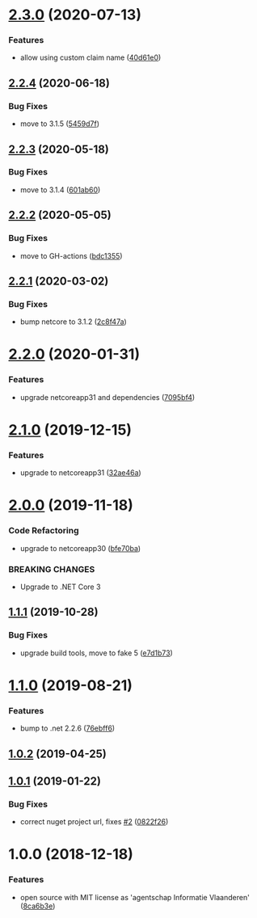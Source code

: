 # [2.3.0](https://github.com/informatievlaanderen/correlationid-middleware/compare/v2.2.4...v2.3.0) (2020-07-13)


### Features

* allow using custom claim name ([40d61e0](https://github.com/informatievlaanderen/correlationid-middleware/commit/40d61e009dc819d5320bd60d540b324500173371))

## [2.2.4](https://github.com/informatievlaanderen/correlationid-middleware/compare/v2.2.3...v2.2.4) (2020-06-18)


### Bug Fixes

* move to 3.1.5 ([5459d7f](https://github.com/informatievlaanderen/correlationid-middleware/commit/5459d7f36d7c8111e0ce520ca0bb852b55000fef))

## [2.2.3](https://github.com/informatievlaanderen/correlationid-middleware/compare/v2.2.2...v2.2.3) (2020-05-18)


### Bug Fixes

* move to 3.1.4 ([601ab60](https://github.com/informatievlaanderen/correlationid-middleware/commit/601ab605b1f6ac08da2ffd473a4a7ebf2324bedd))

## [2.2.2](https://github.com/informatievlaanderen/correlationid-middleware/compare/v2.2.1...v2.2.2) (2020-05-05)


### Bug Fixes

* move to GH-actions ([bdc1355](https://github.com/informatievlaanderen/correlationid-middleware/commit/bdc1355e51539cb84f6084a6a98b7adf5ec5882e))

## [2.2.1](https://github.com/informatievlaanderen/correlationid-middleware/compare/v2.2.0...v2.2.1) (2020-03-02)


### Bug Fixes

* bump netcore to 3.1.2 ([2c8f47a](https://github.com/informatievlaanderen/correlationid-middleware/commit/2c8f47a4296d2985cea31d0fe4a867978cdc42bf))

# [2.2.0](https://github.com/informatievlaanderen/correlationid-middleware/compare/v2.1.0...v2.2.0) (2020-01-31)


### Features

* upgrade netcoreapp31 and dependencies ([7095bf4](https://github.com/informatievlaanderen/correlationid-middleware/commit/7095bf468baf2c4418187fa31ffcf6ba95960c6e))

# [2.1.0](https://github.com/informatievlaanderen/correlationid-middleware/compare/v2.0.0...v2.1.0) (2019-12-15)


### Features

* upgrade to netcoreapp31 ([32ae46a](https://github.com/informatievlaanderen/correlationid-middleware/commit/32ae46a7c23384e83ee0fa37b830f3cb231e2c3c))

# [2.0.0](https://github.com/informatievlaanderen/correlationid-middleware/compare/v1.1.1...v2.0.0) (2019-11-18)


### Code Refactoring

* upgrade to netcoreapp30 ([bfe70ba](https://github.com/informatievlaanderen/correlationid-middleware/commit/bfe70ba))


### BREAKING CHANGES

* Upgrade to .NET Core 3

## [1.1.1](https://github.com/informatievlaanderen/correlationid-middleware/compare/v1.1.0...v1.1.1) (2019-10-28)


### Bug Fixes

* upgrade build tools, move to fake 5 ([e7d1b73](https://github.com/informatievlaanderen/correlationid-middleware/commit/e7d1b73))

# [1.1.0](https://github.com/informatievlaanderen/correlationid-middleware/compare/v1.0.2...v1.1.0) (2019-08-21)


### Features

* bump to .net 2.2.6 ([76ebff6](https://github.com/informatievlaanderen/correlationid-middleware/commit/76ebff6))

## [1.0.2](https://github.com/informatievlaanderen/correlationid-middleware/compare/v1.0.1...v1.0.2) (2019-04-25)

## [1.0.1](https://github.com/informatievlaanderen/correlationid-middleware/compare/v1.0.0...v1.0.1) (2019-01-22)


### Bug Fixes

* correct nuget project url, fixes [#2](https://github.com/informatievlaanderen/correlationid-middleware/issues/2) ([0822f26](https://github.com/informatievlaanderen/correlationid-middleware/commit/0822f26))

# 1.0.0 (2018-12-18)


### Features

* open source with MIT license as 'agentschap Informatie Vlaanderen' ([8ca6b3e](https://github.com/informatievlaanderen/correlationid-middleware/commit/8ca6b3e))
